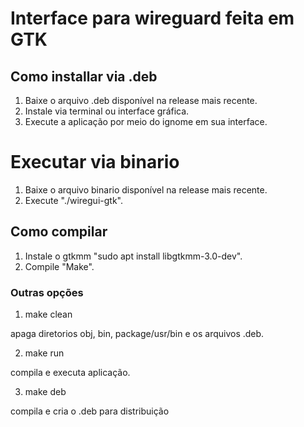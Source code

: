 # Interface para wireguard feita em GTK

## Como installar via .deb

1. Baixe o arquivo .deb disponível na release mais recente.
2. Instale via terminal ou interface gráfica.
3. Execute a aplicação por meio do ignome em sua interface.

# Executar via binario

1. Baixe o arquivo binario disponível na release mais recente.
2. Execute "./wiregui-gtk".

## Como compilar

1. Instale o gtkmm "sudo apt install libgtkmm-3.0-dev".
2. Compile "Make".

### Outras opções

1. make clean

apaga diretorios obj, bin, package/usr/bin e os arquivos .deb.

2. make run

compila e executa aplicação.

3. make deb

compila e cria o .deb para distribuição
